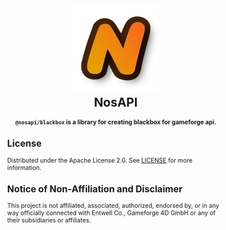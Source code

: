 <!--suppress HtmlDeprecatedAttribute, CheckImageSize -->
<h1 align="center">
    <a href="https://github.com/zakuciael/nosapi">
        <img alt="PE File" src="/.github/logo.png" width="200" />
    </a>
    <br />
    NosAPI
</h1>

<h4 align="center">
<code>@nosapi/blackbox</code> is a library for creating blackbox for gameforge api.
</h4>

## License

Distributed under the Apache License 2.0. See [LICENSE](LICENSE) for
more information.

## Notice of Non-Affiliation and Disclaimer

This project is not affiliated, associated, authorized, endorsed by, or in any way officially connected with Entwell
Co., Gameforge 4D GmbH or any of their subsidiaries or affiliates.
